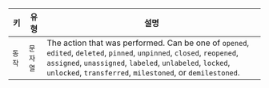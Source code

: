 | 키    | 유형    | 설명                                                                                                                                                                                                                                               |
| ---- | ----- | ------------------------------------------------------------------------------------------------------------------------------------------------------------------------------------------------------------------------------------------------ |
| `동작` | `문자열` | The action that was performed. Can be one of `opened`, `edited`, `deleted`, `pinned`, `unpinned`, `closed`, `reopened`, `assigned`, `unassigned`, `labeled`, `unlabeled`, `locked`, `unlocked`,  `transferred`, `milestoned`, or `demilestoned`. |